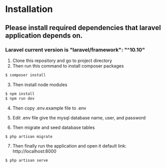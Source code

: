 # Installation

## Please install required dependencies that laravel application depends on.

### Laravel current version is "laravel/framework": "^10.10"

1. Clone this repository and go to project directory
2. Then run this command to install composer packages
```bash
$ composer install
```
3. Then install node modules
```bash
$ npm install
$ npm run dev
```
4. Then copy .env.example file to .env

5. Edit .env file give the mysql database name, user, and password
6. Then migrate and seed database tables
```bash
$ php artisan migrate
```
7. Then finally run the application and open it default link: http://localhost:8000
```bash
$ php artisan serve
```